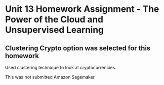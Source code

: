 # Unit 13 Homework Assignment - The Power of the Cloud and Unsupervised Learning

## Clustering Crypto option was selected for this homework

Used clustering technique to look at cryptocurrencies.

This was not submitted Amazon Sagemaker
